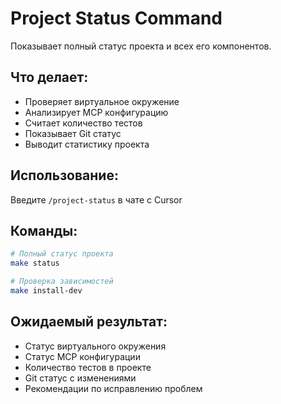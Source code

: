 # Project Status Command

Показывает полный статус проекта и всех его компонентов.

## Что делает:
- Проверяет виртуальное окружение
- Анализирует MCP конфигурацию
- Считает количество тестов
- Показывает Git статус
- Выводит статистику проекта

## Использование:
Введите `/project-status` в чате с Cursor

## Команды:
```bash
# Полный статус проекта
make status

# Проверка зависимостей
make install-dev
```

## Ожидаемый результат:
- Статус виртуального окружения
- Статус MCP конфигурации
- Количество тестов в проекте
- Git статус с изменениями
- Рекомендации по исправлению проблем
